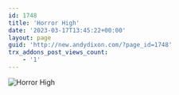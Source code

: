 ```yaml
---
id: 1748
title: 'Horror High'
date: '2023-03-17T13:45:22+00:00'
layout: page
guid: 'http://new.andydixon.com/?page_id=1748'
trx_addons_post_views_count:
    - '1'
---
```


![Horror High](https://i0.wp.com/assets.g8x2.ldn.idrivee2-23.com/posters/Horror%20High%2001.jpg?w=1200&ssl=1 "Horror High")